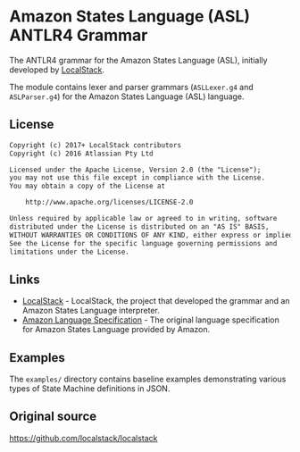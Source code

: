 # Amazon States Language (ASL) ANTLR4 Grammar

The ANTLR4 grammar for the Amazon States Language (ASL), initially developed by 
[LocalStack](github.com/localstack/localstack).

The module contains lexer and parser grammars (`ASLLexer.g4` and `ASLParser.g4`) for 
the Amazon States Language (ASL) language.

## License
```txt
Copyright (c) 2017+ LocalStack contributors
Copyright (c) 2016 Atlassian Pty Ltd

Licensed under the Apache License, Version 2.0 (the "License");
you may not use this file except in compliance with the License.
You may obtain a copy of the License at

    http://www.apache.org/licenses/LICENSE-2.0

Unless required by applicable law or agreed to in writing, software
distributed under the License is distributed on an "AS IS" BASIS,
WITHOUT WARRANTIES OR CONDITIONS OF ANY KIND, either express or implied.
See the License for the specific language governing permissions and
limitations under the License.
```

## Links

* [LocalStack](https://github.com/localstack/localstack) - LocalStack, the project 
that developed the grammar and an Amazon States Language interpreter.
* [Amazon Language Specification](https://states-language.net/spec.html) - The original 
language specification for Amazon States Language provided by Amazon.


## Examples
The `examples/` directory contains baseline examples demonstrating various types
of State Machine definitions in JSON.

## Original source
<https://github.com/localstack/localstack>
